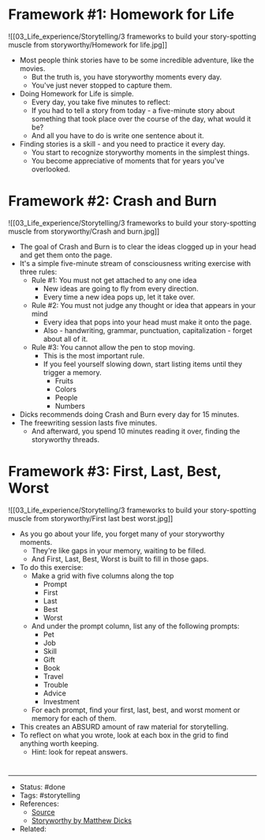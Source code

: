# Framework #1: Homework for Life
![[03_Life_experience/Storytelling/3 frameworks to build your story-spotting muscle from storyworthy/Homework for life.jpg]]

- Most people think stories have to be some incredible adventure, like the movies.
	- But the truth is, you have storyworthy moments every day.
	- You've just never stopped to capture them.
- Doing Homework for Life is simple.
	- Every day, you take five minutes to reflect:
	- If you had to tell a story from today - a five-minute story about something that took place over the course of the day, what would it be?
	- And all you have to do is write one sentence about it.
- Finding stories is a skill - and you need to practice it every day.
	- You start to recognize storyworthy moments in the simplest things.
	- You become appreciative of moments that for years you've overlooked.

# Framework #2: Crash and Burn
![[03_Life_experience/Storytelling/3 frameworks to build your story-spotting muscle from storyworthy/Crash and burn.jpg]]

- The goal of Crash and Burn is to clear the ideas clogged up in your head and get them onto the page.
- It's a simple five-minute stream of consciousness writing exercise with three rules:
	- Rule #1: You must not get attached to any one idea
		- New ideas are going to fly from every direction.
		- Every time a new idea pops up, let it take over.
	- Rule #2: You must not judge any thought or idea that appears in your mind
		- Every idea that pops into your head must make it onto the page.
		- Also - handwriting, grammar, punctuation, capitalization - forget about all of it.
	- Rule #3: You cannot allow the pen to stop moving.
		- This is the most important rule.
		- If you feel yourself slowing down, start listing items until they trigger a memory.
			- Fruits
			- Colors
			- People
			- Numbers
- Dicks recommends doing Crash and Burn every day for 15 minutes.
- The freewriting session lasts five minutes.
	- And afterward, you spend 10 minutes reading it over, finding the storyworthy threads.

# Framework #3: First, Last, Best, Worst
![[03_Life_experience/Storytelling/3 frameworks to build your story-spotting muscle from storyworthy/First last best worst.jpg]]

- As you go about your life, you forget many of your storyworthy moments.
	- They're like gaps in your memory, waiting to be filled.
	- And First, Last, Best, Worst is built to fill in those gaps.
- To do this exercise:
	- Make a grid with five columns along the top
		- Prompt
		- First
		- Last
		- Best
		- Worst
	- And under the prompt column, list any of the following prompts:
		- Pet
		- Job
		- Skill
		- Gift
		- Book
		- Travel
		- Trouble
		- Advice
		- Investment
	- For each prompt, find your first, last, best, and worst moment or memory for each of them.
- This creates an ABSURD amount of raw material for storytelling.
- To reflect on what you wrote, look at each box in the grid to find anything worth keeping.
	- Hint: look for repeat answers.

#
---
- Status: #done
- Tags: #storytelling
- References:
	- [Source](https://twitter.com/dickiebush/status/1432714944387158023)
	- [Storyworthy by Matthew Dicks](https://matthewdicks.com/storyworthy/)
- Related:
